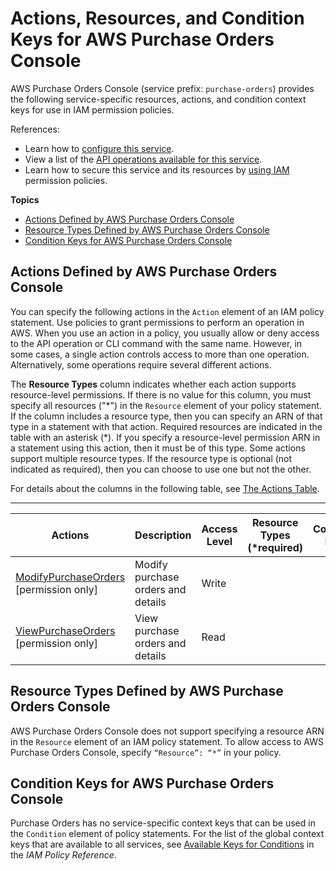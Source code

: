 # Actions, Resources, and Condition Keys for AWS Purchase Orders Console<a name="list_awspurchaseordersconsole"></a>

AWS Purchase Orders Console \(service prefix: `purchase-orders`\) provides the following service\-specific resources, actions, and condition context keys for use in IAM permission policies\.

References:
+ Learn how to [configure this service](https://docs.aws.amazon.com/awsaccountbilling/latest/aboutv2/)\.
+ View a list of the [API operations available for this service](https://docs.aws.amazon.com/awsaccountbilling/latest/aboutv2/)\.
+ Learn how to secure this service and its resources by [using IAM](https://docs.aws.amazon.com/awsaccountbilling/latest/aboutv2/billing-permissions-ref.html#user-permissions) permission policies\.

**Topics**
+ [Actions Defined by AWS Purchase Orders Console](#awspurchaseordersconsole-actions-as-permissions)
+ [Resource Types Defined by AWS Purchase Orders Console](#awspurchaseordersconsole-resources-for-iam-policies)
+ [Condition Keys for AWS Purchase Orders Console](#awspurchaseordersconsole-policy-keys)

## Actions Defined by AWS Purchase Orders Console<a name="awspurchaseordersconsole-actions-as-permissions"></a>

You can specify the following actions in the `Action` element of an IAM policy statement\. Use policies to grant permissions to perform an operation in AWS\. When you use an action in a policy, you usually allow or deny access to the API operation or CLI command with the same name\. However, in some cases, a single action controls access to more than one operation\. Alternatively, some operations require several different actions\.

The **Resource Types** column indicates whether each action supports resource\-level permissions\. If there is no value for this column, you must specify all resources \("\*"\) in the `Resource` element of your policy statement\. If the column includes a resource type, then you can specify an ARN of that type in a statement with that action\. Required resources are indicated in the table with an asterisk \(\*\)\. If you specify a resource\-level permission ARN in a statement using this action, then it must be of this type\. Some actions support multiple resource types\. If the resource type is optional \(not indicated as required\), then you can choose to use one but not the other\.

For details about the columns in the following table, see [The Actions Table](reference_policies_actions-resources-contextkeys.md#actions_table)\.


****  

| Actions | Description | Access Level | Resource Types \(\*required\) | Condition Keys | Dependent Actions | 
| --- | --- | --- | --- | --- | --- | 
|   [ ModifyPurchaseOrders ](https://docs.aws.amazon.com/awsaccountbilling/latest/aboutv2/billing-permissions-ref.html#user-permissions) \[permission only\] | Modify purchase orders and details | Write |  |  |  | 
|   [ ViewPurchaseOrders ](https://docs.aws.amazon.com/awsaccountbilling/latest/aboutv2/billing-permissions-ref.html#user-permissions) \[permission only\] | View purchase orders and details | Read |  |  |  | 

## Resource Types Defined by AWS Purchase Orders Console<a name="awspurchaseordersconsole-resources-for-iam-policies"></a>

AWS Purchase Orders Console does not support specifying a resource ARN in the `Resource` element of an IAM policy statement\. To allow access to AWS Purchase Orders Console, specify `“Resource”: “*”` in your policy\.

## Condition Keys for AWS Purchase Orders Console<a name="awspurchaseordersconsole-policy-keys"></a>

Purchase Orders has no service\-specific context keys that can be used in the `Condition` element of policy statements\. For the list of the global context keys that are available to all services, see [Available Keys for Conditions](reference_policies_condition-keys.html#AvailableKeys) in the *IAM Policy Reference*\.